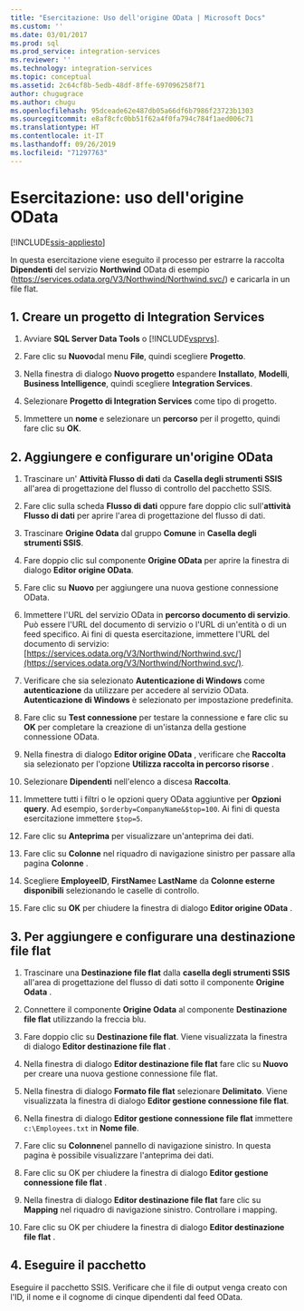 ```yaml
---
title: "Esercitazione: Uso dell'origine OData | Microsoft Docs"
ms.custom: ''
ms.date: 03/01/2017
ms.prod: sql
ms.prod_service: integration-services
ms.reviewer: ''
ms.technology: integration-services
ms.topic: conceptual
ms.assetid: 2c64cf8b-5edb-48df-8ffe-697096258f71
author: chugugrace
ms.author: chugu
ms.openlocfilehash: 95dceade62e487db05a66df6b7986f23723b1303
ms.sourcegitcommit: e8af8cfc0bb51f62a4f0fa794c784f1aed006c71
ms.translationtype: HT
ms.contentlocale: it-IT
ms.lasthandoff: 09/26/2019
ms.locfileid: "71297763"
---
```

# <a name="tutorial-using-the-odata-source"></a>Esercitazione: uso dell'origine OData

[!INCLUDE[ssis-appliesto](../../includes/ssis-appliesto-ssvrpluslinux-asdb-asdw-xxx.md)]


  In questa esercitazione viene eseguito il processo per estrarre la raccolta **Dipendenti** del servizio **Northwind** OData di esempio (https://services.odata.org/V3/Northwind/Northwind.svc/) e caricarla in un file flat.  
  
## <a name="1-create-an-integration-services-project"></a>1. Creare un progetto di Integration Services  
  
1.  Avviare **SQL Server Data Tools** o [!INCLUDE[vsprvs](../../includes/vsprvs-md.md)].  
  
2.  Fare clic su **Nuovo**dal menu **File**, quindi scegliere **Progetto**.  
  
3.  Nella finestra di dialogo **Nuovo progetto** espandere **Installato**, **Modelli**, **Business Intelligence**, quindi scegliere **Integration Services**.  
  
4.  Selezionare **Progetto di Integration Services** come tipo di progetto.  
  
5.  Immettere un **nome** e selezionare un **percorso** per il progetto, quindi fare clic su **OK**.  
  
## <a name="2-add-and-configure-an-odata-source"></a>2. Aggiungere e configurare un'origine OData 
  
1.  Trascinare un' **Attività Flusso di dati** da **Casella degli strumenti SSIS** all'area di progettazione del flusso di controllo del pacchetto SSIS.  
  
2.  Fare clic sulla scheda **Flusso di dati** oppure fare doppio clic sull'**attività Flusso di dati** per aprire l'area di progettazione del flusso di dati.  
  
3.  Trascinare **Origine Odata** dal gruppo **Comune** in **Casella degli strumenti SSIS**.
  
4.  Fare doppio clic sul componente **Origine OData** per aprire la finestra di dialogo **Editor origine OData**.  
  
5.  Fare clic su **Nuovo** per aggiungere una nuova gestione connessione OData.  
  
6.  Immettere l'URL del servizio OData in **percorso documento di servizio**. Può essere l'URL del documento di servizio o l'URL di un'entità o di un feed specifico. Ai fini di questa esercitazione, immettere l'URL del documento di servizio: [https://services.odata.org/V3/Northwind/Northwind.svc/](https://services.odata.org/V3/Northwind/Northwind.svc/).  
  
7.  Verificare che sia selezionato **Autenticazione di Windows** come **autenticazione** da utilizzare per accedere al servizio OData. **Autenticazione di Windows** è selezionato per impostazione predefinita.  
  
8.  Fare clic su **Test connessione** per testare la connessione e fare clic su **OK** per completare la creazione di un'istanza della gestione connessione OData.  
  
9. Nella finestra di dialogo **Editor origine OData** , verificare che **Raccolta** sia selezionato per l'opzione **Utilizza raccolta in percorso risorse** .  
  
10. Selezionare **Dipendenti** nell'elenco a discesa **Raccolta**.  
  
11. Immettere tutti i filtri o le opzioni query OData aggiuntive per **Opzioni query**. Ad esempio, `$orderby=CompanyName&$top=100`. Ai fini di questa esercitazione immettere `$top=5`.  
  
12. Fare clic su **Anteprima** per visualizzare un'anteprima dei dati.  
  
13. Fare clic su **Colonne** nel riquadro di navigazione sinistro per passare alla pagina **Colonne** .  
  
14. Scegliere **EmployeeID**, **FirstName**e **LastName** da **Colonne esterne disponibili** selezionando le caselle di controllo.  
  
15. Fare clic su **OK** per chiudere la finestra di dialogo **Editor origine OData** .  
  
## <a name="3-add-and-configure-a-flat-file-destination"></a>3. Per aggiungere e configurare una destinazione file flat
  
1.  Trascinare una **Destinazione file flat** dalla **casella degli strumenti SSIS** all'area di progettazione del flusso di dati sotto il componente **Origine Odata** .  
  
2.  Connettere il componente **Origine Odata** al componente **Destinazione file flat** utilizzando la freccia blu.  
  
3.  Fare doppio clic su **Destinazione file flat**. Viene visualizzata la finestra di dialogo **Editor destinazione file flat** .  
  
4.  Nella finestra di dialogo **Editor destinazione file flat** fare clic su **Nuovo** per creare una nuova gestione connessione file flat.  
  
5.  Nella finestra di dialogo **Formato file flat** selezionare **Delimitato**. Viene visualizzata la finestra di dialogo **Editor gestione connessione file flat**.  
  
6.  Nella finestra di dialogo **Editor gestione connessione file flat** immettere `c:\Employees.txt` in **Nome file**.  
  
7.  Fare clic su **Colonne**nel pannello di navigazione sinistro. In questa pagina è possibile visualizzare l'anteprima dei dati.  
  
8.  Fare clic su OK per chiudere la finestra di dialogo **Editor gestione connessione file flat** .  
  
9. Nella finestra di dialogo **Editor destinazione file flat** fare clic su **Mapping** nel riquadro di navigazione sinistro. Controllare i mapping.  
  
10. Fare clic su OK per chiudere la finestra di dialogo **Editor destinazione file flat** .  

## <a name="4-run-the-package"></a>4. Eseguire il pacchetto
Eseguire il pacchetto SSIS. Verificare che il file di output venga creato con l'ID, il nome e il cognome di cinque dipendenti dal feed OData.
  
  
